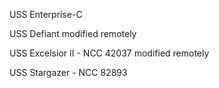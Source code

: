 USS Enterprise-C

USS Defiant modified remotely

USS Excelsior II - NCC 42037 modified remotely

USS Stargazer - NCC 82893



